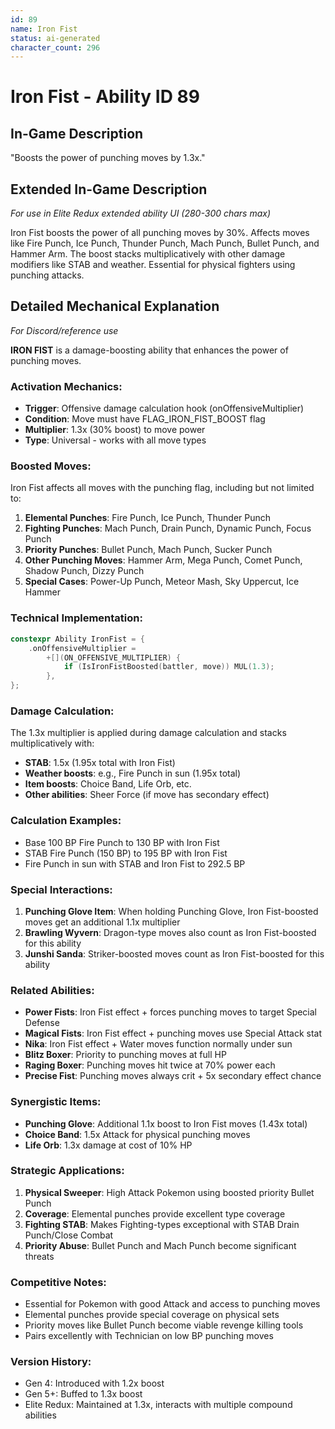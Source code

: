 ```yaml
---
id: 89
name: Iron Fist
status: ai-generated
character_count: 296
---
```


# Iron Fist - Ability ID 89

## In-Game Description
"Boosts the power of punching moves by 1.3x."

## Extended In-Game Description
*For use in Elite Redux extended ability UI (280-300 chars max)*

Iron Fist boosts the power of all punching moves by 30%. Affects moves like Fire Punch, Ice Punch, Thunder Punch, Mach Punch, Bullet Punch, and Hammer Arm. The boost stacks multiplicatively with other damage modifiers like STAB and weather. Essential for physical fighters using punching attacks.

## Detailed Mechanical Explanation
*For Discord/reference use*

**IRON FIST** is a damage-boosting ability that enhances the power of punching moves.

### Activation Mechanics:
- **Trigger**: Offensive damage calculation hook (onOffensiveMultiplier)
- **Condition**: Move must have FLAG_IRON_FIST_BOOST flag
- **Multiplier**: 1.3x (30% boost) to move power
- **Type**: Universal - works with all move types

### Boosted Moves:
Iron Fist affects all moves with the punching flag, including but not limited to:
1. **Elemental Punches**: Fire Punch, Ice Punch, Thunder Punch
2. **Fighting Punches**: Mach Punch, Drain Punch, Dynamic Punch, Focus Punch
3. **Priority Punches**: Bullet Punch, Mach Punch, Sucker Punch
4. **Other Punching Moves**: Hammer Arm, Mega Punch, Comet Punch, Shadow Punch, Dizzy Punch
5. **Special Cases**: Power-Up Punch, Meteor Mash, Sky Uppercut, Ice Hammer

### Technical Implementation:
```c
constexpr Ability IronFist = {
    .onOffensiveMultiplier =
        +[](ON_OFFENSIVE_MULTIPLIER) {
            if (IsIronFistBoosted(battler, move)) MUL(1.3);
        },
};
```

### Damage Calculation:
The 1.3x multiplier is applied during damage calculation and stacks multiplicatively with:
- **STAB**: 1.5x (1.95x total with Iron Fist)
- **Weather boosts**: e.g., Fire Punch in sun (1.95x total)
- **Item boosts**: Choice Band, Life Orb, etc.
- **Other abilities**: Sheer Force (if move has secondary effect)

### Calculation Examples:
- Base 100 BP Fire Punch to 130 BP with Iron Fist
- STAB Fire Punch (150 BP) to 195 BP with Iron Fist
- Fire Punch in sun with STAB and Iron Fist to 292.5 BP

### Special Interactions:
1. **Punching Glove Item**: When holding Punching Glove, Iron Fist-boosted moves get an additional 1.1x multiplier
2. **Brawling Wyvern**: Dragon-type moves also count as Iron Fist-boosted for this ability
3. **Junshi Sanda**: Striker-boosted moves count as Iron Fist-boosted for this ability

### Related Abilities:
- **Power Fists**: Iron Fist effect + forces punching moves to target Special Defense
- **Magical Fists**: Iron Fist effect + punching moves use Special Attack stat
- **Nika**: Iron Fist effect + Water moves function normally under sun
- **Blitz Boxer**: Priority to punching moves at full HP
- **Raging Boxer**: Punching moves hit twice at 70% power each
- **Precise Fist**: Punching moves always crit + 5x secondary effect chance

### Synergistic Items:
- **Punching Glove**: Additional 1.1x boost to Iron Fist moves (1.43x total)
- **Choice Band**: 1.5x Attack for physical punching moves
- **Life Orb**: 1.3x damage at cost of 10% HP

### Strategic Applications:
1. **Physical Sweeper**: High Attack Pokemon using boosted priority Bullet Punch
2. **Coverage**: Elemental punches provide excellent type coverage
3. **Fighting STAB**: Makes Fighting-types exceptional with STAB Drain Punch/Close Combat
4. **Priority Abuse**: Bullet Punch and Mach Punch become significant threats

### Competitive Notes:
- Essential for Pokemon with good Attack and access to punching moves
- Elemental punches provide special coverage on physical sets
- Priority moves like Bullet Punch become viable revenge killing tools
- Pairs excellently with Technician on low BP punching moves

### Version History:
- Gen 4: Introduced with 1.2x boost
- Gen 5+: Buffed to 1.3x boost
- Elite Redux: Maintained at 1.3x, interacts with multiple compound abilities